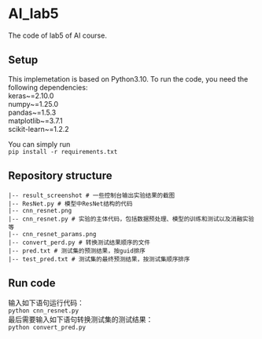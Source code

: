 # AI_lab5
The code of lab5 of AI course.  
## Setup
This implemetation is based on Python3.10. To run the code, you need the following dependencies:  
keras~=2.10.0  
numpy~=1.25.0  
pandas~=1.5.3  
matplotlib~=3.7.1  
scikit-learn~=1.2.2  

You can simply run  
```pip install -r requirements.txt```  
## Repository structure  
```|-- dataset # 提供的数据集，包括训练集和测试集  
|-- result_screenshot # 一些控制台输出实验结果的截图  
|-- ResNet.py # 模型中ResNet结构的代码  
|-- cnn_resnet.png  
|-- cnn_resnet.py # 实验的主体代码，包括数据预处理、模型的训练和测试以及消融实验等  
|-- cnn_resnet_params.png
|-- convert_perd.py # 转换测试结果顺序的文件
|-- pred.txt # 测试集的预测结果，按guid排序
|-- test_pred.txt # 测试集的最终预测结果，按测试集顺序排序
```
## Run code  
输入如下语句运行代码：  
```python cnn_resnet.py```   
最后需要输入如下语句转换测试集的测试结果：  
```python convert_pred.py```
